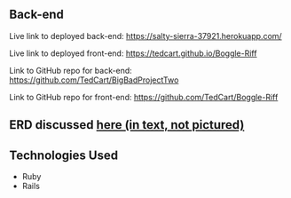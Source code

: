 ## Back-end

Live link to deployed back-end: https://salty-sierra-37921.herokuapp.com/

Live link to deployed front-end: https://tedcart.github.io/Boggle-Riff

Link to GitHub repo for back-end: https://github.com/TedCart/BigBadProjectTwo

Link to GitHub repo for front-end: https://github.com/TedCart/Boggle-Riff

## ERD discussed [here (in text, not pictured)](https://git.generalassemb.ly/TedCart/full-stack-project-practice/blob/response/practice.md)

## Technologies Used

- Ruby
- Rails
